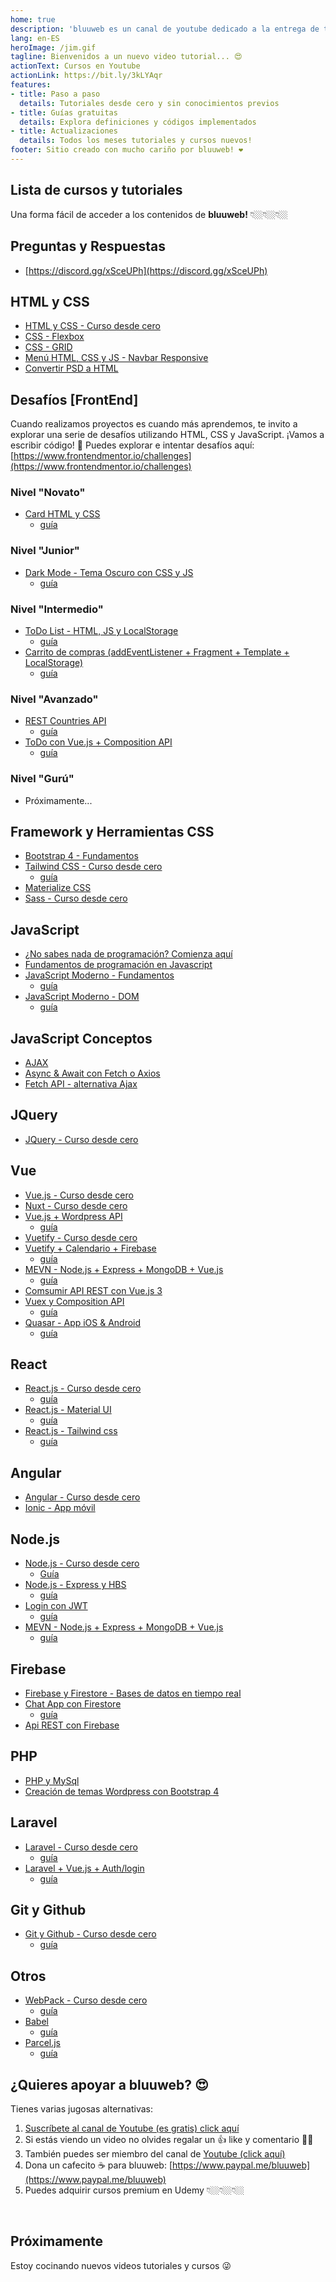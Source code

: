 ```yaml
---
home: true
description: 'bluuweb es un canal de youtube dedicado a la entrega de tutoriales y cursos sobre el desarrollo web.'
lang: en-ES
heroImage: /jim.gif
tagline: Bienvenidos a un nuevo video tutorial... 😍
actionText: Cursos en Youtube
actionLink: https://bit.ly/3kLYAqr
features:
- title: Paso a paso
  details: Tutoriales desde cero y sin conocimientos previos
- title: Guías gratuitas
  details: Explora definiciones y códigos implementados
- title: Actualizaciones
  details: Todos los meses tutoriales y cursos nuevos!
footer: Sitio creado con mucho cariño por bluuweb! ❤️
---
```


## Lista de cursos y tutoriales
Una forma fácil de acceder a los contenidos de <b>bluuweb!</b> 👇🏼👇🏼👇🏼

## Preguntas y Respuestas
- [https://discord.gg/xSceUPh](https://discord.gg/xSceUPh)

## HTML y CSS
- [HTML y CSS - Curso desde cero](https://www.youtube.com/watch?v=rr2H086z16s&list=PLPl81lqbj-4LKo66cEts5yC_AjOvqKptm)
- [CSS - Flexbox](https://www.youtube.com/watch?v=6xfhD0t5IdU&list=PLPl81lqbj-4JfZ9Ln5ojAl1GiORf2aK9U)
- [CSS - GRID](https://www.youtube.com/watch?v=n1Lnar9mTF8&list=PLPl81lqbj-4Iyfgr2Arl-P507UsR910xf)
- [Menú HTML, CSS y JS - Navbar Responsive](https://www.youtube.com/watch?v=GVjgi3Fg4Xg&list=PLPl81lqbj-4K8_EFHULcpQMjBLHcp8J01)
- [Convertir PSD a HTML](https://www.youtube.com/watch?v=lvKU_BPcAU0&list=PLPl81lqbj-4Lnt3_n-IUWjF4EtLofhLRw)

## Desafíos [FrontEnd]
Cuando realizamos proyectos es cuando más aprendemos, te invito a explorar una serie de desafíos utilizando HTML, CSS y JavaScript. ¡Vamos a escribir código! 🎉 Puedes explorar e intentar desafíos aquí: [https://www.frontendmentor.io/challenges](https://www.frontendmentor.io/challenges)

### Nivel "Novato"
- [Card HTML y CSS](https://youtu.be/Xe_qNR1mmCg)
  - [guía](https://bluuweb.github.io/practicas/03-card/)

### Nivel "Junior"
- [Dark Mode - Tema Oscuro con CSS y JS](https://youtu.be/3V8E57ChrKM)
  - [guía](https://bluuweb.github.io/practicas/02-dark-mode/)

### Nivel "Intermedio"
- [ToDo List - HTML, JS y LocalStorage](https://youtu.be/DEbNCqe2e2U)
  - [guía](https://bluuweb.github.io/javascript/02a-todo/)
- [Carrito de compras (addEventListener + Fragment + Template + LocalStorage)](https://youtu.be/JL7Wo-ASah4)
  - [guía](https://bluuweb.github.io/javascript/02-dom/#practica-template)  

### Nivel "Avanzado"
- [REST Countries API](https://www.youtube.com/watch?v=TLKQacsLroo)
  - [guía](https://bluuweb.github.io/practicas/01-api-paises)
- [ToDo con Vue.js + Composition API](https://youtu.be/76epsLAAOdQ)
  - [guía](https://bluuweb.github.io/javascript/02b-todo-vue/)

### Nivel "Gurú"
- Próximamente...

## Framework y Herramientas CSS
- [Bootstrap 4 - Fundamentos](https://www.youtube.com/watch?v=z7ecV0tL1Gg)
- [Tailwind CSS - Curso desde cero](https://www.youtube.com/watch?v=3xlUAMXui2c&list=PLPl81lqbj-4JdoHDiERR2ptkw9zRggXAL)
  - [guía](https://bluuweb.github.io/tailwindcss/)
- [Materialize CSS](https://www.youtube.com/watch?v=YJKWkUi2r5g&list=PLPl81lqbj-4J2Lbx1_qp7Yzo7wvjYiQ4E)
- [Sass - Curso desde cero](https://www.youtube.com/watch?v=Nro1WwTdCK4&list=PLPl81lqbj-4I4VwUdjbV2iFg7wispiXKP)

## JavaScript
- [¿No sabes nada de programación? Comienza aquí](https://www.youtube.com/playlist?list=PLPl81lqbj-4KAyrmUlEE9dPWN2oLhC5Wy)
- [Fundamentos de programación en Javascript](https://youtu.be/Zwcqq-7IDI0)
- [JavaScript Moderno - Fundamentos](https://www.youtube.com/watch?v=Z4TuS0HEJP8&list=PLPl81lqbj-4I2ZOzryjPKxfhK3BzTlaJ7)
  - [guía](https://bluuweb.github.io/javascript/fundamentos/)
- [JavaScript Moderno - DOM](https://www.youtube.com/watch?v=11MEBKljhFc&list=PLPl81lqbj-4I2ZOzryjPKxfhK3BzTlaJ7&index=2)
  - [guía](https://bluuweb.github.io/javascript/02-dom/)


## JavaScript Conceptos
- [AJAX](https://www.youtube.com/watch?v=1kA4DowJs08&list=PLPl81lqbj-4L6JypMCzyMqZ0v87dltjqD)
- [Async & Await con Fetch o Axios](https://youtu.be/stiPdlSkTOI)
- [Fetch API - alternativa Ajax](https://www.youtube.com/playlist?list=PLPl81lqbj-4JXPTIPbIvWED-xTVmOzhrf)

## JQuery
- [JQuery - Curso desde cero](https://www.youtube.com/watch?v=DVN8NWppCN0)

## Vue
- [Vue.js - Curso desde cero](https://www.youtube.com/watch?v=GAQB7Y4X5fM&list=PLPl81lqbj-4J-gfAERGDCdOQtVgRhSvIT)
- [Nuxt - Curso desde cero](https://www.youtube.com/watch?v=kekz0zXRxAM)
- [Vue.js + Wordpress API](https://www.youtube.com/watch?v=NBWRdxDhE6k)
  - [guía](https://bluuweb.github.io/vuetify/wordpress-api/)
- [Vuetify - Curso desde cero](https://www.youtube.com/watch?v=WH1UrK_s_Ew&list=PLPl81lqbj-4JZgB4Oapr1lRrzpAqQ4mBL)
- [Vuetify + Calendario + Firebase](https://www.youtube.com/watch?v=I_rJi_Mkx7o)
  - [guía](https://bluuweb.github.io/vuetify/calendario/)
- [MEVN - Node.js + Express + MongoDB + Vue.js](https://www.youtube.com/watch?v=E57J73MzOEc&list=PLPl81lqbj-4KmEokV2b5tRtpBVgEVm0Nz)
  - [guía](https://bluuweb.github.io/mevn/01-primeros-pasos/)
- [Comsumir API REST con Vue.js 3](https://youtu.be/QUZrjnprVQU)
- [Vuex y Composition API](https://youtu.be/eIAZAhYYiJI)
  - [guía](https://bluuweb.github.io/javascript/03-vue-carrito/)
- [Quasar - App iOS & Android](https://www.youtube.com/watch?v=AFMDrML0aOQ&list=PLPl81lqbj-4IWs5u8bDk17gyML-unxXPw)
  - [guía](https://bluuweb.github.io/quasar/)

## React
- [React.js - Curso desde cero](https://www.youtube.com/watch?v=Di4eAxkPNp0&list=PLPl81lqbj-4KswGEN6o4lF0cscQalpycD)
  - [guía](https://bluuweb.github.io/react-udemy/)
- [React.js - Material UI](https://www.youtube.com/watch?v=-ipl60m5eQA&list=PLPl81lqbj-4Kn-PRUvHuzh_591Euc3688)
  - [guía](https://bluuweb.github.io/react-udemy/13-material)
- [React.js - Tailwind css](https://www.youtube.com/watch?v=o9DjWGp9HiE)
  - [guía](https://bluuweb.github.io/tailwindcss/06-react/) 

## Angular
- [Angular - Curso desde cero](https://www.youtube.com/watch?v=mog8EKQX5HI&list=PLPl81lqbj-4JaLibWSbTVrYTyHDadppKq)
- [Ionic - App móvil](https://www.youtube.com/watch?v=IZVhMPSfqAQ&list=PLPl81lqbj-4IzylAHYigeNB_Pob2WGGEG)

## Node.js
- [Node.js - Curso desde cero](https://www.youtube.com/watch?v=mG4U9t5nWG8&list=PLPl81lqbj-4IEnmCXEJeEXPepr8gWtsl6)
  - [Guía](https://bluuweb.github.io/node/)
- [Node.js - Express y HBS](https://youtu.be/0YX-vdMoBEg)
  - [guía](https://bluuweb.github.io/node/20-hbs/)
- [Login con JWT](https://youtu.be/KVhf_TE0D78)
  - [guía](https://bluuweb.github.io/node/07-jwt/)
- [MEVN - Node.js + Express + MongoDB + Vue.js](https://www.youtube.com/watch?v=E57J73MzOEc&list=PLPl81lqbj-4KmEokV2b5tRtpBVgEVm0Nz)
  - [guía](https://bluuweb.github.io/mevn/01-primeros-pasos/)

## Firebase
- [Firebase y Firestore - Bases de datos en tiempo real](https://www.youtube.com/watch?v=gsePWTrOCZE&list=PLPl81lqbj-4JiR1Cio6xEygCZDmZmDUWI)
- [Chat App con Firestore](https://www.youtube.com/watch?v=pnLHUyO96QA&list=PLPl81lqbj-4K4bSaIziJsu3GtCiytRpEL)
  - [guía](https://bluuweb.github.io/javascript/chat/)
- [Api REST con Firebase](https://youtu.be/LE5Vd83Ed0I)

## PHP
- [PHP y MySql](https://www.youtube.com/playlist?list=PLPl81lqbj-4IGS74m9lv1zLOWJzsLjWC_)
- [Creación de temas Wordpress con Bootstrap 4](https://www.youtube.com/watch?v=yxszEbzl4gY&list=PLPl81lqbj-4I8FzPNr03cQjyReh6UkSSl)

## Laravel
- [Laravel - Curso desde cero](https://www.youtube.com/watch?v=KKpXpWCTlbo&list=PLPl81lqbj-4KHPEGngoy5PSjjxcwnpCdb)
  - [guía](https://bluuweb.github.io/tutorial-laravel/)
- [Laravel + Vue.js + Auth/login](https://www.youtube.com/watch?v=QW4dMbFxv3c)
  - [guía](https://bluuweb.github.io/tutorial-laravel/vue/)

## Git y Github
- [Git y Github - Curso desde cero](https://www.youtube.com/watch?v=hWglK8nWh60&list=PLPl81lqbj-4I8i-x2b5_MG58tZfgKmJls)
  - [guía](https://bluuweb.github.io/tutorial-github/guia/)

## Otros
- [WebPack - Curso desde cero](https://www.youtube.com/watch?v=sbrKeDhYev8)
  - [guía](https://bluuweb.github.io/webpack/)
- [Babel](https://www.youtube.com/watch?v=sbrKeDhYev8)
  - [guía](https://bluuweb.github.io/webpack/babel/)
- [Parcel.js](https://www.youtube.com/watch?v=YnZ883a7XP0)
  - [guía](https://bluuweb.github.io/webpack/parcel-js/)


## ¿Quieres apoyar a bluuweb? 😍

Tienes varias jugosas alternativas:
1. [Suscríbete al canal de Youtube (es gratis) click aquí](https://bit.ly/3kLYAqr)
2. Si estás viendo un video no olvides regalar un 👍 like y comentario 🙏🏼
2. También puedes ser miembro del canal de [Youtube (click aquí)](https://www.youtube.com/channel/UCH7IANkyEcsVW_y1IlpkamQ/join)
3. Dona un cafecito ☕ para bluuweb: [https://www.paypal.me/bluuweb](https://www.paypal.me/bluuweb)
3. Puedes adquirir cursos premium en Udemy 👇🏼👇🏼👇🏼

[<img :src="$withBase('/vue-js.jpg')">](http://curso-vue-js-udemy.bluuweb.cl)
[<img :src="$withBase('/react-js.jpg')">](http://curso-react-js-udemy.bluuweb.cl)
[<img :src="$withBase('/bootstrap.jpg')">](http://curso-bootstrap-4-udemy.bluuweb.cl)

## Próximamente
Estoy cocinando nuevos videos tutoriales y cursos 😜


